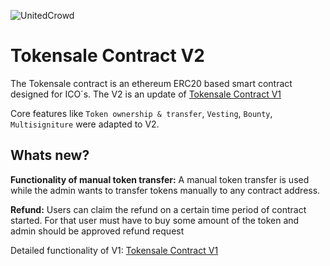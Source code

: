 ![UnitedCrowd](https://staging.unitedcrowd.com/github/uc-Logos-gr-l.jpg)
# Tokensale Contract V2
The Tokensale contract is an ethereum ERC20 based smart contract designed for ICO´s. The V2 is an update of 
[Tokensale Contract V1](https://github.com/UnitedCrowd/tokensale-contract-v1)

Core features like `Token ownership & transfer`, `Vesting`, `Bounty`, `Multisigniture` were adapted to V2.

## Whats new?
**Functionality of manual token transfer:**
A manual token transfer is used while the admin wants to transfer tokens manually to any contract address.

**Refund:**
Users can claim the refund on a certain time period of contract started.
For that user must have to buy some amount of the token and admin should be approved refund request

Detailed functionality of V1: [Tokensale Contract V1](https://github.com/UnitedCrowd/tokensale-contract-v1)
